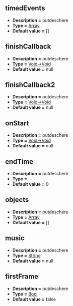 ## timedEvents
* **Description =** putdeschere
* **Type =** [Array<Dynamic>](https://api.haxeflixel.com/Array.html)
* **Default value =** []

## finishCallback
* **Description =** putdeschere
* **Type =** [Void->Void](https://api.haxeflixel.com/Void.html)
* **Default value =** null

## finishCallback2
* **Description =** putdeschere
* **Type =** [Void->Void](https://api.haxeflixel.com/Void.html)
* **Default value =** null

## onStart
* **Description =** putdeschere
* **Type =** [Void->Void](https://api.haxeflixel.com/Void.html)
* **Default value =** null

## endTime
* **Description =** putdeschere
* **Type =** [](https://api.haxeflixel.com/Float.html)
* **Default value =** 0

## objects
* **Description =** putdeschere
* **Type =** [Array<FlxSprite>](https://api.haxeflixel.com/Array.html)
* **Default value =** []

## music
* **Description =** putdeschere
* **Type =** [String](https://api.haxeflixel.com/String.html)
* **Default value =** null

## firstFrame
* **Description =** putdeschere
* **Type =** [Bool](https://api.haxeflixel.com/Bool.html)
* **Default value =** false

